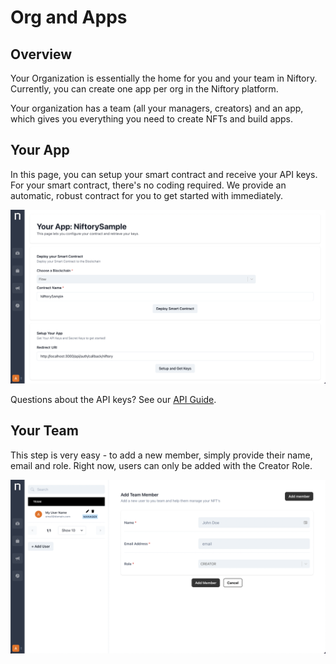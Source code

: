 # Org and Apps

## Overview

Your Organization is essentially the home for you and your team in Niftory. Currently, you can create one app per org in the Niftory platform.&#x20;

Your organization has a team (all your managers, creators) and an app, which gives you everything you need to create NFTs and build apps.&#x20;

## Your App

In this page, you can setup your smart contract and receive your API keys. For your smart contract, there's no coding required. We provide an automatic, robust contract for you to get started with immediately.&#x20;

![Niftory Team Page. To get to this page, Click Your UserName (Bottom Left) -> App.](<../.gitbook/assets/image (6).png>)

Questions about the API keys? See our [API Guide](https://docs.niftory.com/docs/core-concepts/authentication/getting-your-api-keys#keys-and-secrets).

## Your Team

This step is very easy - to add a new member, simply provide their name, email and role. Right now, users can only be added with the Creator Role.

![Niftory Team Page. To get to this page, Click Your UserName (Bottom Left) -> Team.](<../.gitbook/assets/image (4).png>)
